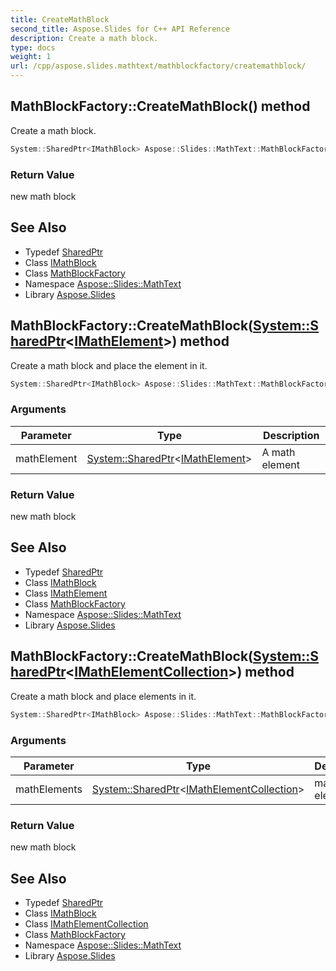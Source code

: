 ```yaml
---
title: CreateMathBlock
second_title: Aspose.Slides for C++ API Reference
description: Create a math block.
type: docs
weight: 1
url: /cpp/aspose.slides.mathtext/mathblockfactory/createmathblock/
---
```

## MathBlockFactory::CreateMathBlock() method


Create a math block.

```cpp
System::SharedPtr<IMathBlock> Aspose::Slides::MathText::MathBlockFactory::CreateMathBlock() override
```


### Return Value

new math block

## See Also

* Typedef [SharedPtr](../../../system/sharedptr/)
* Class [IMathBlock](../../imathblock/)
* Class [MathBlockFactory](../)
* Namespace [Aspose::Slides::MathText](../../)
* Library [Aspose.Slides](../../../)
## MathBlockFactory::CreateMathBlock([System::SharedPtr](../../../system/sharedptr/)\<[IMathElement](../../imathelement/)\>) method


Create a math block and place the element in it.

```cpp
System::SharedPtr<IMathBlock> Aspose::Slides::MathText::MathBlockFactory::CreateMathBlock(System::SharedPtr<IMathElement> mathElement) override
```


### Arguments

| Parameter | Type | Description |
| --- | --- | --- |
| mathElement | [System::SharedPtr](../../../system/sharedptr/)\<[IMathElement](../../imathelement/)\> | A math element |

### Return Value

new math block

## See Also

* Typedef [SharedPtr](../../../system/sharedptr/)
* Class [IMathBlock](../../imathblock/)
* Class [IMathElement](../../imathelement/)
* Class [MathBlockFactory](../)
* Namespace [Aspose::Slides::MathText](../../)
* Library [Aspose.Slides](../../../)
## MathBlockFactory::CreateMathBlock([System::SharedPtr](../../../system/sharedptr/)\<[IMathElementCollection](../../imathelementcollection/)\>) method


Create a math block and place elements in it.

```cpp
System::SharedPtr<IMathBlock> Aspose::Slides::MathText::MathBlockFactory::CreateMathBlock(System::SharedPtr<IMathElementCollection> mathElements) override
```


### Arguments

| Parameter | Type | Description |
| --- | --- | --- |
| mathElements | [System::SharedPtr](../../../system/sharedptr/)\<[IMathElementCollection](../../imathelementcollection/)\> | math elements |

### Return Value

new math block

## See Also

* Typedef [SharedPtr](../../../system/sharedptr/)
* Class [IMathBlock](../../imathblock/)
* Class [IMathElementCollection](../../imathelementcollection/)
* Class [MathBlockFactory](../)
* Namespace [Aspose::Slides::MathText](../../)
* Library [Aspose.Slides](../../../)
